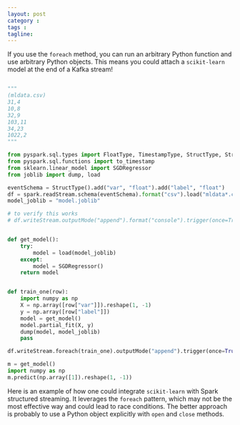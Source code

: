```yaml
---
layout: post
category : 
tags : 
tagline: 
---
```


If you use the `foreach` method, you can run an arbitrary Python function and use arbitrary Python objects. This means you could attach a `scikit-learn` model at the end of a Kafka stream!

```py

"""
(mldata.csv)
31,4
10,8
32,9
103,11
34,23
1022,2
"""

from pyspark.sql.types import FloatType, TimestampType, StructType, StructField
from pyspark.sql.functions import to_timestamp
from sklearn.linear_model import SGDRegressor
from joblib import dump, load

eventSchema = StructType().add("var", "float").add("label", "float")
df = spark.readStream.schema(eventSchema).format("csv").load("mldata*.csv")
model_joblib = "model.joblib"

# to verify this works
# df.writeStream.outputMode("append").format("console").trigger(once=True).start()


def get_model():
    try:
        model = load(model_joblib)
    except:
        model = SGDRegressor()
    return model


def train_one(row):
    import numpy as np
    X = np.array([row["var"]]).reshape(1, -1)
    y = np.array([row["label"]])
    model = get_model()
    model.partial_fit(X, y)
    dump(model, model_joblib)
    pass

df.writeStream.foreach(train_one).outputMode("append").trigger(once=True).start()

m = get_model()
import numpy as np
m.predict(np.array([1]).reshape(1, -1))
```  

Here is an example of how one could integrate `scikit-learn` with Spark structured streaming. It leverages the `foreach` pattern, which may not be the most effective way and could lead to race conditions. The better approach is probably to use a Python object explicitly with `open` and `close` methods.